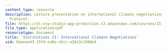 ```yaml
---
content_type: resource
description: Lecture presentation on international climate negotiations and the Kyoto
  Protocol.
file: https://ol-ocw-studio-app-production.s3.amazonaws.com/courses/15-023j-global-climate-change-economics-science-and-policy-spring-2008/0aaeee4315fdea0ae5cca1b13c189da4_lec9.pdf
file_type: application/pdf
resourcetype: Document
title: 'Institutions II: International Climate Negotiations'
uid: 0aaeee43-15fd-ea0a-e5cc-a1b13c189da4
---
```

